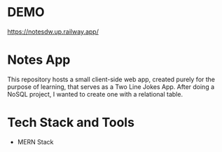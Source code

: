 # DEMO

https://notesdw.up.railway.app/

# Notes App

This repository hosts a small client-side web app, created purely for 
the purpose of learning, that serves as a 
Two Line Jokes App. After doing a NoSQL project,
I wanted to create one with a relational table.

# Tech Stack and Tools

- MERN Stack


